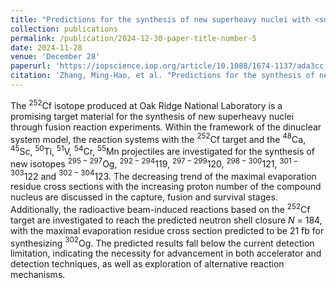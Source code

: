 ```yaml
---
title: "Predictions for the synthesis of new superheavy nuclei with <sup>252</sup>Cf target"
collection: publications
permalink: /publication/2024-12-30-paper-title-number-5
date: 2024-11-28
venue: 'December 28'
paperurl: 'https://iopscience.iop.org/article/10.1088/1674-1137/ada3cc'
citation: 'Zhang, Ming-Hao, et al. "Predictions for the synthesis of new superheavy nuclei with 252Cf target."  Chinese Physics C 49.6 (2025): 054107.'
---
```


The $^{252}$Cf isotope produced at Oak Ridge National Laboratory is a promising target material for the synthesis of new superheavy nuclei through fusion reaction experiments. Within the framework of the dinuclear system model, the reaction systems with the $^{252}$Cf target and the $^{48}$Ca, $^{45}$Sc, $^{50}$Ti, $^{51}$V, $^{54}$Cr, $^{55}$Mn projectiles are investigated for the synthesis of new isotopes $^{295-297}$Og, $^{292-294}$119, $^{297-299}$120, $^{298-300}$121, $^{301-303}$122 and $^{302-304}$123. The decreasing trend of the maximal evaporation residue cross sections with the increasing proton number of the compound nucleus are discussed in the capture, fusion and survival stages. Additionally, the radioactive beam-induced reactions based on the $^{252}$Cf target are investigated to reach the predicted neutron shell closure $N$ = 184, with the maximal evaporation residue cross section predicted to be 21 fb for synthesizing $^{302}$Og. The predicted results fall below the current detection limitation, indicating the necessity for advancement in both accelerator and detection techniques, as well as exploration of alternative reaction mechanisms.

